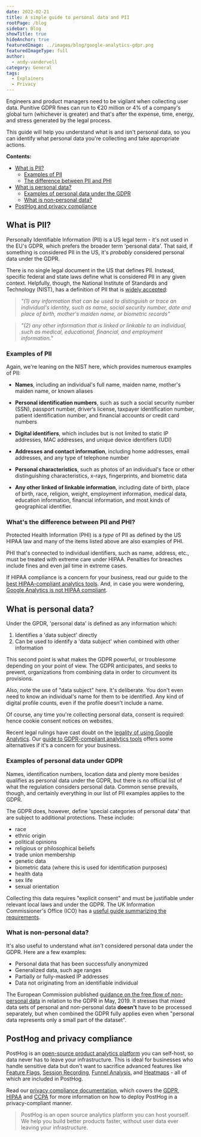 ```yaml
---
date: 2022-02-21
title: A simple guide to personal data and PII
rootPage: /blog
sidebar: Blog
showTitle: true
hideAnchor: true
featuredImage: ../images/blog/google-analytics-gdpr.png
featuredImageType: full
author:
  - andy-vandervell
category: General
tags:
  - Explainers
  - Privacy
---
```


Engineers and product managers need to be vigilant when collecting user data. Punitive GDPR fines can run to €20 million or 4% of a company's global turn (whichever is greater) and that's after the expense, time, energy, and stress generated by the legal process.

This guide will help you understand what is and isn't personal data, so you can identify what personal data you're collecting and take appropriate actions.

**Contents:**

- [What is PII?](#what-is-pii)
    - [Examples of PII](#examples-of-pii)
    - [The difference between PII and PHI](#whats-the-difference-between-pii-and-phi)
- [What is personal data?](#what-is-personal-data)
    - [Examples of personal data under the GDPR](#examples-of-personal-data-under-gdpr)
    - [What is non-personal data?](#what-is-non-personal-data)
- [PostHog and privacy compliance](#posthog-and-privacy-compliance)

## What is PII?

Personally Identifiable Information (PII) is a US legal term - it's not used in the EU's GDPR, which prefers the broader term 'personal data'. That said, if something is considered PII in the US, it's _probably_ considered personal data under the GDPR.

There is no single legal document in the US that defines PII. Instead, specific federal and state laws define what is considered PII in any given context. Helpfully, though, the National Institute of Standards and Technology (NIST), has a definition of PII that is [widely accepted](https://nvlpubs.nist.gov/nistpubs/Legacy/SP/nistspecialpublication800-122.pdf):

>_"(1) any information that can be used to distinguish or trace an individual's identity, such as name, social security number, date and place of birth, mother's maiden name, or biometric records"_

>_"(2) any other information that is linked or linkable to an individual, such as medical, educational, financial, and employment information."_

### Examples of PII

Again, we're leaning on the NIST here, which provides numerous examples of PII:

- **Names**, including an individual's full name, maiden name, mother's maiden name, or known aliases

- **Personal identification numbers**, such as such a social security number (SSN), passport number, driver‘s license, taxpayer identification number, patient identification number, and financial accounts or credit card numbers

- **Digital identifiers**, which includes but is not limited to static IP addresses, MAC addresses, and unique device identifiers (UDI)

- **Addresses and contact information**, including home addresses, email addresses, and any type of telephone number

- **Personal characteristics**, such as photos of an individual's face or other distinguishing characteristics, x-rays, fingerprints, and biometric data

- **Any other linked of linkable information**, including date of birth, place of birth, race, religion, weight, employment information, medical data, education information, financial information, and most kinds of geographical identifier.

### What's the difference between PII and PHI?

Protected Health Information (PHI) is a _type_ of PII as defined by the US HIPAA law and many of the items listed above are also examples of PHI.

PHI that's connected to individual identifiers, such as name, address, etc.,  must be treated with extreme care under HIPAA. Penalties for breaches include fines and even jail time in extreme cases.

If HIPAA compliance is a concern for your business, read our guide to the [best HIPAA-compliant analytics tools](/blog/best-hipaa-compliant-analytics-tools). And, in case you were wondering, [Google Analytics is not HIPAA compliant](/blog/is-google-analytics-hipaa-compliant).

## What is personal data?

Under the GPDR, 'personal data' is defined as any information which:

1. Identifies a 'data subject' directly
2. Can be used to identify a 'data subject' when combined with other information

This second point is what makes the GDPR powerful, or troublesome depending on your point of view. The GDPR anticipates, and seeks to prevent, organizations from combining data in order to circumvent its provisions.

Also, note the use of "data subject" here. It's deliberate. You don't even need to know an individual's name for them to be identified. Any kind of digital profile counts, even if the profile doesn't include a name.

Of course, any time you're collecting personal data, consent is required: hence cookie consent notices on websites.

Recent legal rulings have cast doubt on the [legality of using Google Analytics](https://isgoogleanalyticsillegal.com/). Our [guide to GDPR-compliant analytics tools](/blog/best-gdpr-compliant-analytics-tools) offers some alternatives if it's a concern for your business.

### Examples of personal data under GDPR

Names, identification numbers, location data and plenty more besides qualifies as personal data under the GDPR, but there is no official list of what the regulation considers personal data. Common sense prevails, though, and certainly everything in our list of PII examples applies to the GDPR.

The GDPR does, however, define 'special categories of personal data' that are subject to additional protections. These include:

- race
- ethnic origin
- political opinions
- religious or philosophical beliefs
- trade union membership
- genetic data
- biometric data (where this is used for identification purposes)
- health data
- sex life
- sexual orientation

Collecting this data requires "explicit consent" and must be justifiable under relevant local laws and under the GDPR. The UK Information Commissioner's Office (ICO) has a [useful guide summarizing the requirements](https://ico.org.uk/for-organisations/guide-to-data-protection/guide-to-the-general-data-protection-regulation-gdpr/lawful-basis-for-processing/special-category-data/).

### What is non-personal data?

It's also useful to understand what _isn't_ considered personal data under the GDPR. Here are a few examples:

- Personal data that has been successfully anonymized
- Generalized data, such age ranges
- Partially or fully-masked IP addresses
- Data not originating from an identifiable individual

The European Commission published [guidance on the free flow of non-personal data](https://ec.europa.eu/commission/presscorner/detail/en/MEMO_19_2750) in relation to the GDPR in May, 2019. It stresses that mixed data sets of personal and non-personal data **doesn't** have to be processed separately, but when combined the GDPR fully applies even when "personal data represents only a small part of the dataset".

## PostHog and privacy compliance

PostHog is an [open-source product analytics platform](/blog/best-open-source-analytics-tools) you can self-host, so data never has to leave your infrastructure. This is ideal for businesses who handle sensitive data but don't want to sacrifice advanced features like [Feature Flags](/product/feature-flags), [Session Recording](/product/session-recording), [Funnel Analysis](/product/funnels), and [Heatmaps](/product/heatmaps) - all of which are included in PostHog.

Read our [privacy compliance documentation](/docs/privacy), which covers the [GDPR](/docs/privacy/gdpr-compliance), [HIPAA](/docs/privacy/hipaa-compliance) and [CCPA](/docs/privacy/ccpa-compliance) for more information on how to deploy PostHog in a privacy-compliant manner.

> PostHog is an open source analytics platform you can host yourself. We help you build better products faster, without user data ever leaving your infrastructure.

<ArrayCTA />

